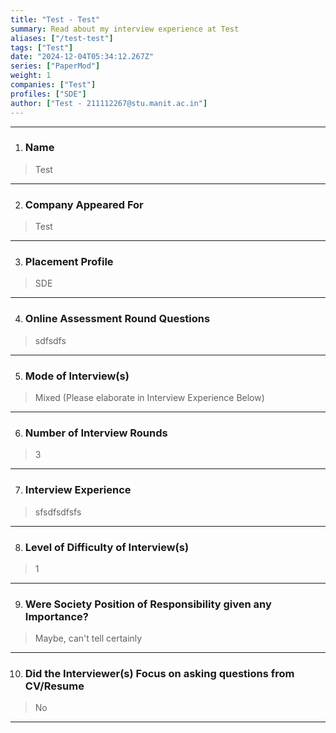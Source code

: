 ```yaml
---
title: "Test - Test"
summary: Read about my interview experience at Test
aliases: ["/test-test"]
tags: ["Test"]
date: "2024-12-04T05:34:12.267Z"
series: ["PaperMod"]
weight: 1
companies: ["Test"]
profiles: ["SDE"]
author: ["Test - 211112267@stu.manit.ac.in"]
---
```

---
1. ### Name

> Test

---

2. ### Company Appeared For

> Test

---

3. ### Placement Profile

> SDE

---

4. ### Online Assessment Round Questions

> sdfsdfs

---

5. ### Mode of Interview(s)

> Mixed (Please elaborate in Interview Experience Below)

---

6. ### Number of Interview Rounds

> 3

---

7. ### Interview Experience

> sfsdfsdfsfs

---

8. ### Level of Difficulty of Interview(s)

> 1

---

9. ### Were Society Position of Responsibility given any Importance?

> Maybe, can't tell certainly

---

10. ### Did the Interviewer(s) Focus on asking questions from CV/Resume

> No

---

